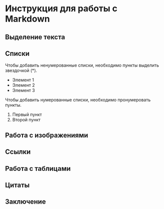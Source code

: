 # Инструкция для работы с Markdown

## Выделение текста
## Списки

Чтобы добавить ненумерованные списки, необходимо пункты выделить звездочкой (*).
* Элемент 1
* Элемент 2
* Элемент 3

Чтобы добавить нумерованные списки, необходимо пронумеровать пункты.
1. Первый пункт
2. Второй пункт

## Работа с изображениями
## Ссылки
## Работа с таблицами
## Цитаты
## Заключение